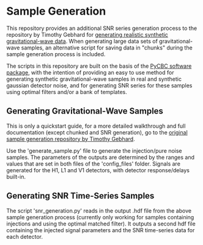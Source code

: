 # Sample Generation
This repository provides an additional SNR series generation process to the repository by Timothy Gebhard for [generating realistic synthetic gravitational-wave data](https://www.github.com/timothygebhard/ggwd/). When generating large data sets of gravitational-wave samples, an alternative script for saving data in "chunks" during the sample generation process is included.

The scripts in this repository are built on the basis of the [PyCBC software package](https://www.pycbc.org/), with the intention of providing an easy to use method for generating synthetic gravitational-wave samples in real and synthetic gaussian detector noise, and for generating SNR series for these samples using optimal filters and/or a bank of templates.

## Generating Gravitational-Wave Samples

This is only a quickstart guide, for a more detailed walkthrough and full documentation (except chunked and SNR generation), go to the [original sample generation repository by Timothy Gebhard](https://www.github.com/timothygebhard/ggwd/).

Use the 'generate_sample.py' file to generate the injection/pure noise samples. The parameters of the outputs are determined by the ranges and values that are set in both files of the 'config_files' folder. Signals are generated for the H1, L1 and V1 detectors, with detector response/delays built-in.

## Generating SNR Time-Series Samples
The script 'snr_generation.py' reads in the output .hdf file from the above sample generation process (currently only working for samples containing injections and using the optimal matched filter). It outputs a second hdf file containing the injected signal parameters and the SNR time-series data for each detector.
